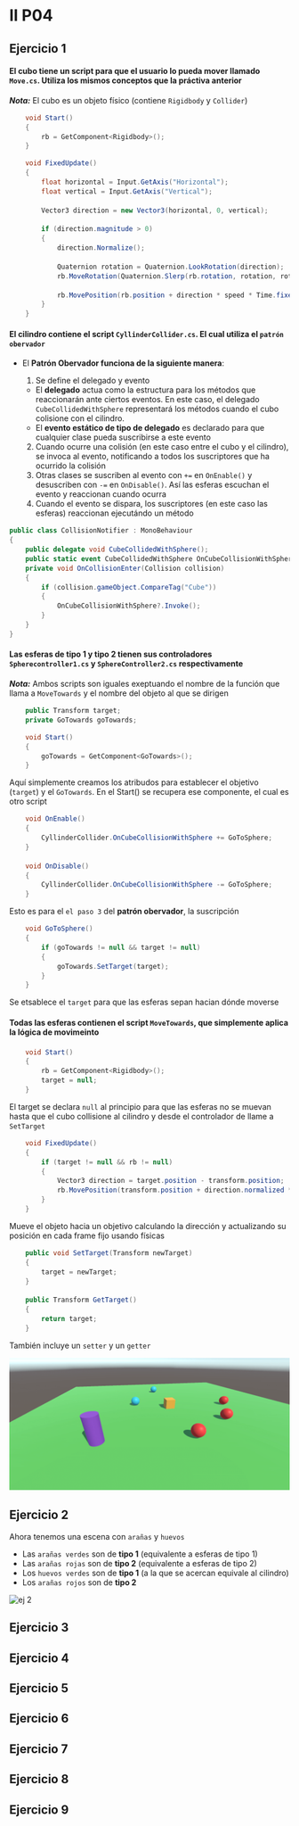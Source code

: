 # II P04
## Ejercicio 1

#### El **cubo** tiene un script para que el usuario lo pueda mover llamado `Move.cs`. Utiliza los mismos conceptos que la práctiva anterior

***Nota:*** El cubo es un objeto físico (contiene `Rigidbody` y `Collider`)

```cs
    void Start()
    {
        rb = GetComponent<Rigidbody>();
    }
```

```cs
    void FixedUpdate()
    {
        float horizontal = Input.GetAxis("Horizontal");
        float vertical = Input.GetAxis("Vertical");

        Vector3 direction = new Vector3(horizontal, 0, vertical);
        
        if (direction.magnitude > 0)
        {
            direction.Normalize();

            Quaternion rotation = Quaternion.LookRotation(direction);
            rb.MoveRotation(Quaternion.Slerp(rb.rotation, rotation, rotationSpeed * Time.fixedDeltaTime));

            rb.MovePosition(rb.position + direction * speed * Time.fixedDeltaTime);
        }
    }
```

#### El **cilindro** contiene el script `CyllinderCollider.cs`. El cual utiliza el `patrón obervador`
* El **Patrón Obervador funciona de la siguiente manera**:
  
  1. Se define el delegado y evento
     
    * El **delegado** actua como la estructura para los métodos que reaccionarán ante ciertos eventos. En este caso, el delegado `CubeCollidedWithSphere` representará los métodos cuando el cubo colisione con el cilindro.
    * El **evento estático de tipo de delegado** es declarado para que cualquier clase pueda suscribirse a este evento
      
  2. Cuando ocurre una colisión (en este caso entre el cubo y el cilindro), se invoca al evento, notificando a todos los suscriptores que ha ocurrido la colisión
  3. Otras clases se suscriben al evento con `+=` en `OnEnable()` y desuscriben con `-=` en `OnDisable()`. Así las esferas escuchan el evento y reaccionan cuando ocurra
  4. Cuando el evento se dispara, los suscriptores (en este caso las esferas) reaccionan ejecutándo un método

```cs
public class CollisionNotifier : MonoBehaviour
{
    public delegate void CubeCollidedWithSphere();
    public static event CubeCollidedWithSphere OnCubeCollisionWithSphere;
    private void OnCollisionEnter(Collision collision)
    {
        if (collision.gameObject.CompareTag("Cube"))
        {
            OnCubeCollisionWithSphere?.Invoke();
        }
    } 
}
```
#### Las esferas de tipo 1 y tipo 2 tienen sus controladores `Spherecontroller1.cs` y `SphereController2.cs` respectivamente

***Nota:*** Ambos scripts son iguales exeptuando el nombre de la función que llama a `MoveTowards` y el nombre del objeto al que se dirigen

```cs
    public Transform target;
    private GoTowards goTowards;
```
```cs
    void Start()
    {
        goTowards = GetComponent<GoTowards>();
    }
```

Aquí simplemente creamos los atribudos para establecer el objetivo (`target`) y el `GoTowards`. En el Start() se recupera ese componente, el cual es otro script

```cs
    void OnEnable()
    {
        CyllinderCollider.OnCubeCollisionWithSphere += GoToSphere;
    }

    void OnDisable()
    {
        CyllinderCollider.OnCubeCollisionWithSphere -= GoToSphere;
    }
```

Esto es para el `el paso 3` del **patrón obervador**, la suscripción

```cs
    void GoToSphere()
    {
        if (goTowards != null && target != null)
        {
            goTowards.SetTarget(target);
        }
    }
```

Se etsablece el `target` para que las esferas sepan hacian dónde moverse

#### Todas las esferas contienen el script `MoveTowards`, que simplemente aplica la lógica de movimeinto

```cs
    void Start()
    {
        rb = GetComponent<Rigidbody>();
        target = null;
    }
```
El target se declara `null` al principio para que las esferas no se muevan hasta que el cubo collisione al cilindro y desde el controlador de llame a `SetTarget`

```cs
    void FixedUpdate()
    {
        if (target != null && rb != null)
        {
            Vector3 direction = target.position - transform.position;
            rb.MovePosition(transform.position + direction.normalized * speed * Time.fixedDeltaTime);
        }
    }
```
Mueve el objeto hacia un objetivo calculando la dirección y actualizando su posición en cada frame fijo usando físicas

```cs
    public void SetTarget(Transform newTarget)
    {
        target = newTarget;
    }

    public Transform GetTarget()
    {
        return target;
    }
```
También incluye un `setter` y un `getter`

![ej 1](docs/p04_001.gif)

## Ejercicio 2
Ahora tenemos una escena con `arañas` y `huevos`
- Las `arañas verdes` son de **tipo 1** (equivalente a esferas de tipo 1)
- Las `arañas rojas` son de **tipo 2** (equivalente a esferas de tipo 2)
- Los `huevos verdes` son de **tipo 1** (a la que se acercan equivale al cilindro)
- Los `arañas rojos` son de **tipo 2**

![ej 2](p04_002.gif)

## Ejercicio 3
## Ejercicio 4
## Ejercicio 5
## Ejercicio 6
## Ejercicio 7
## Ejercicio 8
## Ejercicio 9

